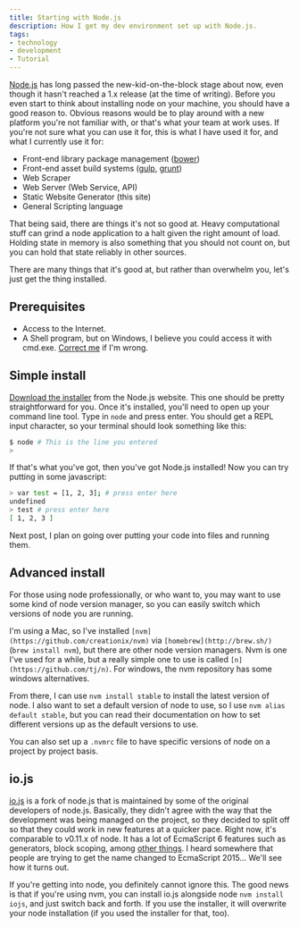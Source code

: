 ```yaml
---
title: Starting with Node.js
description: How I get my dev environment set up with Node.js.
tags:
- technology
- development
- Tutorial
---
```


[Node.js](http://nodejs.org/) has long passed the new-kid-on-the-block stage
about now, even though it hasn't reached a 1.x release (at the time of writing).
Before you even start to think about installing node on your machine, you should
have a good reason to. Obvious reasons would be to play around with a new
platform you're not familiar with, or that's what your team at work uses. If
you're not sure what you can use it for, this is what I have used it for, and
what I currently use it for:

* Front-end library package management ([bower](http://bower.io/))
* Front-end asset build systems ([gulp](http://gulpjs.com/),
[grunt](http://gruntjs.com/))
* Web Scraper
* Web Server (Web Service, API)
* Static Website Generator (this site)
* General Scripting language

That being said, there are things it's not so good at. Heavy computational stuff
can grind a node application to a halt given the right amount of load. Holding
state in memory is also something that you should not count on, but you can
hold that state reliably in other sources.

There are many things that it's good at, but rather than overwhelm you, let's
just get the thing installed.

## Prerequisites

* Access to the Internet.
* A Shell program, but on Windows, I believe you could access it with cmd.exe.
[Correct me](https://github.com/ksmithut/ksmithut.github.io/pulls) if I'm wrong.

## Simple install

[Download the installer](http://nodejs.org/) from the Node.js website. This one
should be pretty straightforward for you. Once it's installed, you'll need to
open up your command line tool. Type in `node` and press enter. You should get
a REPL input character, so your terminal should look something like this:

```bash
$ node # This is the line you entered
>
```

If that's what you've got, then you've got Node.js installed! Now you can try
putting in some javascript:

```bash
> var test = [1, 2, 3]; # press enter here
undefined
> test # press enter here
[ 1, 2, 3 ]
```

Next post, I plan on going over putting your code into files and running them.

## Advanced install

For those using node professionally, or who want to, you may want to use some
kind of node version manager, so you can easily switch which versions of node
you are running.

I'm using a Mac, so I've installed `[nvm](https://github.com/creationix/nvm)`
via `[homebrew](http://brew.sh/)` (`brew install nvm`), but there are other
node version managers. Nvm is one I've used for a while, but a really simple one
to use is called `[n](https://github.com/tj/n)`. For windows, the nvm repository
has some windows alternatives.

From there, I can use `nvm install stable` to install the latest version of
node. I also want to set a default version of node to use, so I use `nvm
alias default stable`, but you can read their documentation on how to set
different versions up as the default versions to use.

You can also set up a `.nvmrc` file to have specific versions of node on a
project by project basis.

## io.js

[io.js](https://iojs.org/) is a fork of node.js that is maintained by some of
the original developers of node.js. Basically, they didn't agree with the way
that the development was being managed on the project, so they decided to split
off so that they could work in new features at a quicker pace. Right now, it's
comparable to v0.11.x of node. It has a lot of EcmaScript 6 features such as
generators, block scoping, among [other
things](https://github.com/lukehoban/es6features). I heard somewhere that people
are trying to get the name changed to EcmaScript 2015... We'll see how it turns
out.

If you're getting into node, you definitely cannot ignore this. The good news is
that if you're using nvm, you can install io.js alongside node `nvm install
iojs`, and just switch back and forth. If you use the installer, it will
overwrite your node installation (if you used the installer for that, too).
